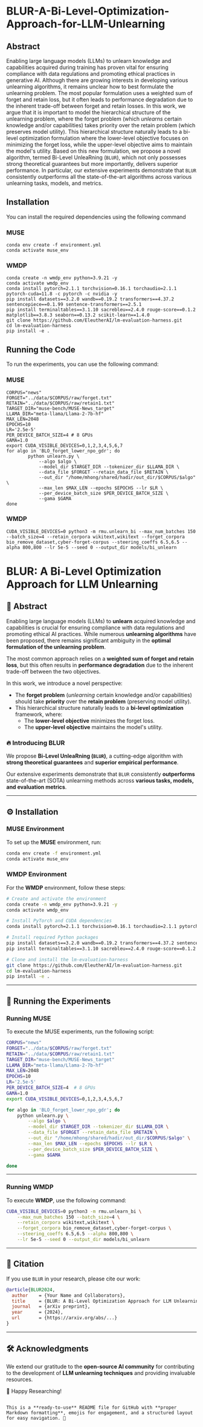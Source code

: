 # BLUR-A-Bi-Level-Optimization-Approach-for-LLM-Unlearning


## Abstract

Enabling large language models (LLMs) to unlearn knowledge and capabilities acquired during training has proven vital for ensuring compliance with data regulations and promoting ethical practices in generative AI. Although there are growing interests in developing various unlearning algorithms, it remains unclear how to best formulate the unlearning problem. The most popular formulation uses a weighted sum of forget and retain loss, but it often leads to performance degradation due to the inherent trade-off between forget and retain losses. In this work, we argue that it is important to model the hierarchical structure of the unlearning problem, where the forget problem (which *unlearns* certain knowledge and/or capabilities) takes priority over the retain problem (which preserves model utility). This hierarchical structure naturally leads to a bi-level optimization formulation where the lower-level objective focuses on minimizing the forget loss, while the upper-level objective aims to maintain the model's utility. Based on this new formulation, we propose a novel algorithm, termed Bi-Level UnleaRning ($\texttt{BLUR}$), which not only possesses strong theoretical guarantees but more importantly, delivers superior performance. In particular, our extensive experiments demonstrate that $\texttt{BLUR}$ consistently outperforms all the state-of-the-art algorithms across various unlearning tasks, models, and metrics.

## Installation
You can install the required dependencies using the following command
### MUSE
```
conda env create -f environment.yml
conda activate muse_env
```

### WMDP
```
conda create -n wmdp_env python=3.9.21 -y
conda activate wmdp_env
conda install pytorch=2.1.1 torchvision=0.16.1 torchaudio=2.1.1 pytorch-cuda=11.8 -c pytorch -c nvidia -y
pip install datasets==3.2.0 wandb==0.19.2 transformers==4.37.2 sentencepiece==0.1.99 sentence-transformers==2.5.1
pip install terminaltables==3.1.10 sacrebleu==2.4.0 rouge-score==0.1.2 matplotlib==3.8.3 seaborn==0.13.2 scikit-learn==1.4.0
git clone https://github.com/EleutherAI/lm-evaluation-harness.git
cd lm-evaluation-harness
pip install -e .
```
## Running the Code
To run the experiments, you can use the following command:
### MUSE
```
CORPUS="news"
FORGET="../data/$CORPUS/raw/forget.txt"
RETAIN="../data/$CORPUS/raw/retain1.txt"
TARGET_DIR="muse-bench/MUSE-News_target"
LLAMA_DIR="meta-llama/Llama-2-7b-hf"
MAX_LEN=2048
EPOCHS=10
LR='2.5e-5'
PER_DEVICE_BATCH_SIZE=4 # 8 GPUs
GAMA=1.0
export CUDA_VISIBLE_DEVICES=0,1,2,3,4,5,6,7
for algo in 'BLO_forget_lower_npo_gdr'; do
        python unlearn.py \
            --algo $algo \
            --model_dir $TARGET_DIR --tokenizer_dir $LLAMA_DIR \
            --data_file $FORGET --retain_data_file $RETAIN \
            --out_dir "/home/mhong/shared/hadir/out_dir/$CORPUS/$algo" \
            --max_len $MAX_LEN --epochs $EPOCHS --lr $LR \
            --per_device_batch_size $PER_DEVICE_BATCH_SIZE \
            --gama $GAMA 
done
```
### WMDP
```
CUDA_VISIBLE_DEVICES=0 python3 -m rmu.unlearn_bi --max_num_batches 150 --batch_size=4 --retain_corpora wikitext,wikitext --forget_corpora bio_remove_dataset,cyber-forget-corpus --steering_coeffs 6.5,6.5 --alpha 800,800 --lr 5e-5 --seed 0 --output_dir models/bi_unlearn
```



# **BLUR: A Bi-Level Optimization Approach for LLM Unlearning**

## 🚀 Abstract  

Enabling large language models (LLMs) to **unlearn** acquired knowledge and capabilities is crucial for ensuring compliance with data regulations and promoting ethical AI practices. While numerous **unlearning algorithms** have been proposed, there remains significant ambiguity in the **optimal formulation of the unlearning problem**.  

The most common approach relies on a **weighted sum of forget and retain loss**, but this often results in **performance degradation** due to the inherent trade-off between the two objectives.  

In this work, we introduce a novel perspective:  
- The **forget problem** (*unlearning* certain knowledge and/or capabilities) should take **priority** over the **retain problem** (preserving model utility).  
- This hierarchical structure naturally leads to a **bi-level optimization** framework, where:  
  - The **lower-level objective** minimizes the forget loss.  
  - The **upper-level objective** maintains the model's utility.  

### 🔥 **Introducing BLUR**  
We propose **Bi-Level UnleaRning (`BLUR`)**, a cutting-edge algorithm with **strong theoretical guarantees** and **superior empirical performance**.  

Our extensive experiments demonstrate that `BLUR` consistently **outperforms** state-of-the-art (SOTA) unlearning methods across **various tasks, models, and evaluation metrics**.  

---

## ⚙️ Installation  

### **MUSE Environment**  
To set up the **MUSE** environment, run:  

```sh
conda env create -f environment.yml
conda activate muse_env
```

### **WMDP Environment**  
For the **WMDP** environment, follow these steps:  

```sh
# Create and activate the environment
conda create -n wmdp_env python=3.9.21 -y
conda activate wmdp_env

# Install PyTorch and CUDA dependencies
conda install pytorch=2.1.1 torchvision=0.16.1 torchaudio=2.1.1 pytorch-cuda=11.8 -c pytorch -c nvidia -y

# Install required Python packages
pip install datasets==3.2.0 wandb==0.19.2 transformers==4.37.2 sentencepiece==0.1.99 sentence-transformers==2.5.1
pip install terminaltables==3.1.10 sacrebleu==2.4.0 rouge-score==0.1.2 matplotlib==3.8.3 seaborn==0.13.2 scikit-learn==1.4.0

# Clone and install the lm-evaluation-harness
git clone https://github.com/EleutherAI/lm-evaluation-harness.git
cd lm-evaluation-harness
pip install -e .
```

---

## 📌 Running the Experiments  

### **Running MUSE**  

To execute the MUSE experiments, run the following script:  

```sh
CORPUS="news"
FORGET="../data/$CORPUS/raw/forget.txt"
RETAIN="../data/$CORPUS/raw/retain1.txt"
TARGET_DIR="muse-bench/MUSE-News_target"
LLAMA_DIR="meta-llama/Llama-2-7b-hf"
MAX_LEN=2048
EPOCHS=10
LR='2.5e-5'
PER_DEVICE_BATCH_SIZE=4  # 8 GPUs
GAMA=1.0
export CUDA_VISIBLE_DEVICES=0,1,2,3,4,5,6,7

for algo in 'BLO_forget_lower_npo_gdr'; do
    python unlearn.py \
        --algo $algo \
        --model_dir $TARGET_DIR --tokenizer_dir $LLAMA_DIR \
        --data_file $FORGET --retain_data_file $RETAIN \
        --out_dir "/home/mhong/shared/hadir/out_dir/$CORPUS/$algo" \
        --max_len $MAX_LEN --epochs $EPOCHS --lr $LR \
        --per_device_batch_size $PER_DEVICE_BATCH_SIZE \
        --gama $GAMA

done
```

---

### **Running WMDP**  

To execute **WMDP**, use the following command:  

```sh
CUDA_VISIBLE_DEVICES=0 python3 -m rmu.unlearn_bi \
    --max_num_batches 150 --batch_size=4 \
    --retain_corpora wikitext,wikitext \
    --forget_corpora bio_remove_dataset,cyber-forget-corpus \
    --steering_coeffs 6.5,6.5 --alpha 800,800 \
    --lr 5e-5 --seed 0 --output_dir models/bi_unlearn
```

---

## 🐝 Citation  

If you use `BLUR` in your research, please cite our work:

```bibtex
@article{BLUR2024,
  author    = {Your Name and Collaborators},
  title     = {BLUR: A Bi-Level Optimization Approach for LLM Unlearning},
  journal   = {arXiv preprint},
  year      = {2024},
  url       = {https://arxiv.org/abs/...}
}
```

---

## 🛠️ **Acknowledgments**  
We extend our gratitude to the **open-source AI community** for contributing to the development of **LLM unlearning techniques** and providing invaluable resources.  

🚀 Happy Researching!  
```  

This is a **ready-to-use** README file for GitHub with **proper Markdown formatting**, emojis for engagement, and a structured layout for easy navigation. 🚀


